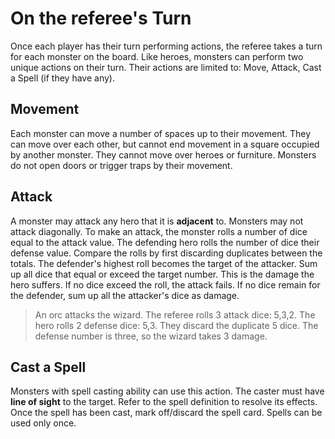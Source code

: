 # On the referee's Turn

Once each player has their turn performing actions, the referee takes a turn for each monster on the board. Like heroes, monsters can perform two unique actions on their turn. Their actions are limited to: Move, Attack, Cast a Spell (if they have any).

## Movement

Each monster can move a number of spaces up to their movement. They can move over each other, but cannot end movement in a square occupied by another monster. They cannot move over heroes or furniture. Monsters do not open doors or trigger traps by their movement.

## Attack

A monster may attack any hero that it is **adjacent** to. Monsters may not attack diagonally. To make an attack, the monster rolls a number of dice equal to the attack value. The defending hero rolls the number of dice their defense value. Compare the rolls by first discarding duplicates between the totals. The defender's highest roll becomes the target of the attacker. Sum up all dice that equal or exceed the target number. This is the damage the hero suffers. If no dice exceed the roll, the attack fails. If no dice remain for the defender, sum up all the attacker's dice as damage.

>An orc attacks the wizard. The referee rolls 3 attack dice: 5,3,2. The hero rolls 2 defense dice: 5,3. They discard the duplicate 5 dice. The defense number is three, so the wizard takes 3 damage.

## Cast a Spell

Monsters with spell casting ability can use this action. The caster must have **line of sight** to the target. Refer to the spell definition to resolve its effects. Once the spell has been cast, mark off/discard the spell card. Spells can be used only once.
